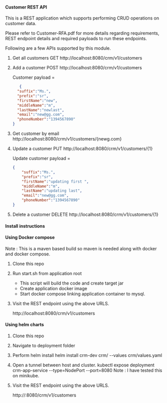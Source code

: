 #### Customer REST API
This is a REST application which supports performing CRUD operations on customer data. 

Please refer to Customer-RFA.pdf for more details regarding requirements, REST endpoint details and required payloads to run these endpoints. 

Following are a few APIs supported by this module.   

1. Get all customers  GET  http://localhost:8080/crm/v1/customers
   
2. Add a customer POST http://localhost:8080/crm/v1/customers
   
    Customer payload =
    ```json
       {
      "suffix":"Ms.",
      "prefix":"sr",   
      "firstName":"new",
      "middleName":"m",
      "lastName":"newlast",
      "email":"new@gg.com",
      "phoneNumber":"1394567890"
    }
    ```
3. Get customer by email  http://localhost:8080/crm/v1/customers/{newg.com}
   
4. Update a customer PUT http://localhost:8080/crm/v1/customers/{1}  

    Update customer payload =
    ```json
    {
        "suffix":"Ms.",
        "prefix":"sr",   
        "firstName":"updating first ",
        "middleName":"m",
        "lastName":"updating last",
        "email":"new@gg.com",
        "phoneNumber":"1394567890"
    }
    ```
5. Delete a customer DELETE http://localhost:8080/crm/v1/customers/{1}

#### Install instructions

#### Using Docker compose

Note : This is a maven based build so maven is needed along with docker and docker compose. 

1. Clone this repo
   
3. Run start.sh from application root
   - This script will build the code and create target jar
   - Create application docker image
   - Start docker compose linking application container to mysql.
     
4. Visit the REST endpoint using the above URLS.
   
   http://localhost:8080/crm/v1/customers

#### Using helm charts

1. Clone this repo
   
3. Navigate to deployment folder
   
4. Perform helm install
   helm install crm-dev crm/ --values crm/values.yaml
   
5. Open a tunnel between host and cluster.
   kubectl  expose deployment crm-app-service  --type=NodePort --port=8080
   Note : I have tested this on minikube.
   
6. Visit the REST endpoint using the above URLS.
   
   http://<mapped-ip>:8080/crm/v1/customers
   

